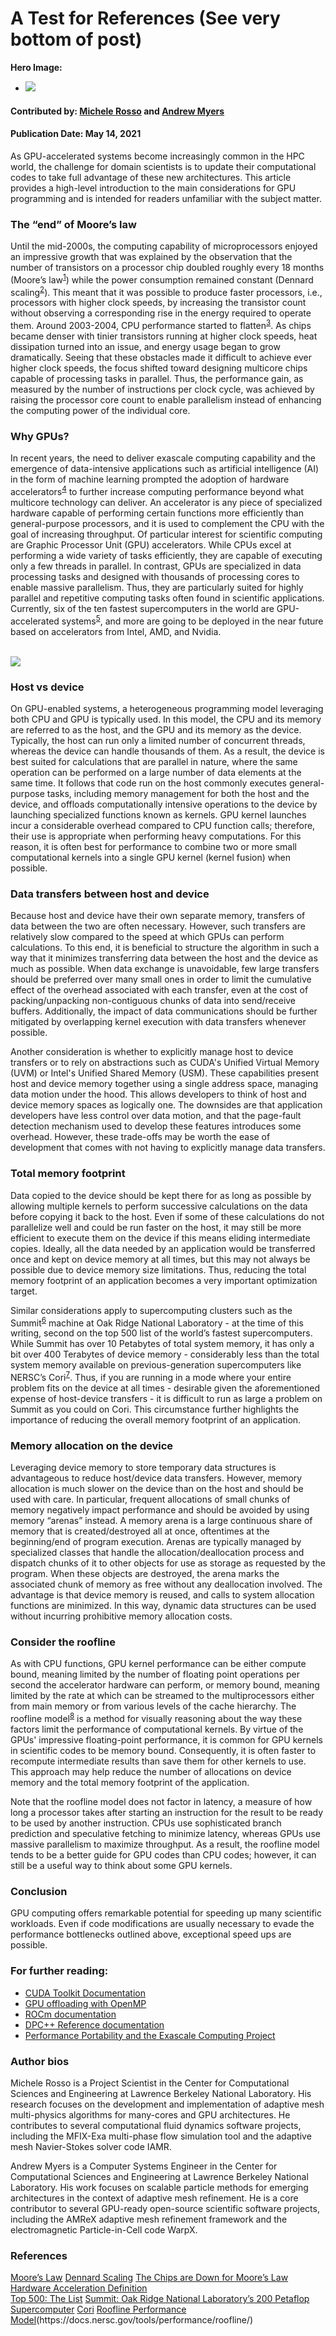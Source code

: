 # A Test for References (See very bottom of post)

**Hero Image:**

 - <img src='https://github.com/betterscientificsoftware/bssw.io/raw/master/images/Blog_0521_GPU.png' />

#### Contributed by: [Michele Rosso](https://github.com/mic84) and [Andrew Myers](https://github.com/atmyers)
#### Publication Date: May 14, 2021

As GPU-accelerated systems become increasingly common in the HPC world, the challenge for
domain scientists is to update their computational codes to take full advantage of these new
architectures. This article provides a high-level introduction to the main considerations for
GPU programming and is intended for readers unfamiliar with the subject matter.

### The “end” of Moore’s law
Until the mid-2000s, the computing capability of microprocessors enjoyed an impressive growth
that was explained by the observation that the number of transistors on a processor chip
doubled roughly every 18 months (Moore’s law<sup>[1]</sup>) while the power consumption remained
constant (Dennard scaling<sup>[2]</sup>). This meant that it was possible to produce faster processors, i.e.,
processors with higher clock speeds, by increasing the transistor count without observing a
corresponding rise in the energy required to operate them. Around 2003-2004, CPU
performance started to flatten<sup>[3]</sup>. As chips became denser with tinier transistors running at higher
clock speeds, heat dissipation turned into an issue, and energy usage began to grow
dramatically. Seeing that these obstacles made it difficult to achieve ever higher clock speeds,
the focus shifted toward designing multicore chips capable of processing tasks in parallel.
Thus, the performance gain, as measured by the number of instructions per clock cycle, was
achieved by raising the processor core count to enable parallelism instead of enhancing the
computing power of the individual core.

### Why GPUs?
In recent years, the need to deliver exascale computing capability and the emergence of
data-intensive applications such as artificial intelligence (AI) in the form of machine learning prompted the adoption of
hardware accelerators<sup>[4]</sup> to further increase computing performance beyond what multicore
technology can deliver. An accelerator is any piece of specialized hardware capable of
performing certain functions more efficiently than general-purpose processors, and it is used to
complement the CPU with the goal of increasing throughput. Of particular interest for scientific
computing are Graphic Processor Unit (GPU) accelerators. While CPUs excel at performing
a wide variety of tasks efficiently, they are capable of executing only a few threads in parallel. In
contrast, GPUs are specialized in data processing tasks and designed with thousands of
processing cores to enable massive parallelism. Thus, they are particularly suited for
highly parallel and repetitive computing tasks often found in scientific applications. Currently, six
of the ten fastest supercomputers in the world are GPU-accelerated systems<sup>[5]</sup>, and more are
going to be deployed in the near future based on accelerators from Intel, AMD, and Nvidia.

<br>

<img src='../../images/Blog_0521_IntroToGPU.png' class='page' />

<br>

### Host vs device
On GPU-enabled systems, a heterogeneous programming model leveraging both CPU and
GPU is typically used. In this model, the CPU and its memory are referred to as the host, and
the GPU and its memory as the device. Typically, the host can run only a limited number of
concurrent threads, whereas the device can handle thousands of them. As a result, the device
is best suited for calculations that are parallel in nature, where the same operation can be
performed on a large number of data elements at the same time. It follows that code run on the
host commonly executes general-purpose tasks, including memory management for both the
host and the device, and offloads computationally intensive operations to the device by
launching specialized functions known as kernels. GPU kernel launches incur a considerable
overhead compared to CPU function calls; therefore, their use is appropriate when
performing heavy computations. For this reason, it is often best for performance to combine two
or more small computational kernels into a single GPU kernel (kernel fusion) when possible.

### Data transfers between host and device
Because host and device have their own separate memory, transfers of data between the two
are often necessary. However, such transfers are relatively slow compared to the speed at
which GPUs can perform calculations. To this end, it is beneficial to structure the algorithm in
such a way that it minimizes transferring data between the host and the device as much as
possible. When data exchange is unavoidable, few large transfers should be preferred over
many small ones in order to limit the cumulative effect of the overhead associated with each
transfer, even at the cost of packing/unpacking non-contiguous chunks of data into send/receive
buffers. Additionally, the impact of data communications should be further mitigated by
overlapping kernel execution with data transfers whenever possible.

Another consideration is whether to explicitly manage host to device transfers or to rely on
abstractions such as CUDA's Unified Virtual Memory (UVM) or Intel's Unified Shared Memory
(USM). These capabilities present host and device memory together using a single address
space, managing data motion under the hood. This allows developers to think of host and
device memory spaces as logically one. The downsides are that application developers have
less control over data motion, and that the page-fault detection mechanism used to develop
these features introduces some overhead. However, these trade-offs may be worth the ease of
development that comes with not having to explicitly manage data transfers.

### Total memory footprint
Data copied to the device should be kept there for as long as possible by allowing multiple
kernels to perform successive calculations on the data before copying it back to the host. Even
if some of these calculations do not parallelize well and could be run faster on the host, it may
still be more efficient to execute them on the device if this means eliding intermediate copies.
Ideally, all the data needed by an application would be transferred once and kept on device
memory at all times, but this may not always be possible due to device memory size limitations.
Thus, reducing the total memory footprint of an application becomes a very important
optimization target.

Similar considerations apply to supercomputing clusters such as the Summit<sup>[6]</sup> machine at Oak
Ridge National Laboratory - at the time of this writing, second on the top 500 list of the world’s fastest
supercomputers. While Summit has over 10 Petabytes of total system memory, it has only a bit
over 400 Terabytes of device memory - considerably less than the total system memory
available on previous-generation supercomputers like NERSC’s Cori<sup>[7]</sup>. Thus, if you are running
in a mode where your entire problem fits on the device at all times - desirable given the
aforementioned expense of host-device transfers - it is difficult to run as large a problem on
Summit as you could on Cori. This circumstance further highlights the importance of reducing the overall
memory footprint of an application.

### Memory allocation on the device
Leveraging device memory to store temporary data structures is advantageous to reduce
host/device data transfers. However, memory allocation is much slower on the device than on
the host and should be used with care. In particular, frequent allocations of small chunks of
memory negatively impact performance and should be avoided by using memory “arenas”
instead. A memory arena is a large continuous share of memory that is created/destroyed all at
once, oftentimes at the beginning/end of program execution. Arenas are typically managed by
specialized classes that handle the allocation/deallocation process and dispatch chunks of it to
other objects for use as storage as requested by the program. When these objects are
destroyed, the arena marks the associated chunk of memory as free without any deallocation
involved. The advantage is that device memory is reused, and calls to system allocation functions
are minimized. In this way, dynamic data structures can be used without incurring prohibitive
memory allocation costs.

### Consider the roofline
As with CPU functions, GPU kernel performance can be either compute bound, meaning limited
by the number of floating point operations per second the accelerator hardware can perform, or
memory bound, meaning limited by the rate at which can be streamed to the multiprocessors
either from main memory or from various levels of the cache hierarchy. The roofline model<sup>[8]</sup> is a
method for visually reasoning about the way these factors limit the performance of
computational kernels. By virtue of the GPUs' impressive floating-point performance, it is
common for GPU kernels in scientific codes to be memory bound. Consequently, it is often
faster to recompute intermediate results than save them for other kernels to use. This approach may help
reduce the number of allocations on device memory and the total memory footprint of the
application.

Note that the roofline model does not factor in latency, a measure of how long a processor takes
after starting an instruction for the result to be ready to be used by another instruction. CPUs
use sophisticated branch prediction and speculative fetching to minimize latency, whereas
GPUs use massive parallelism to maximize throughput. As a result, the roofline model tends to
be a better guide for GPU codes than CPU codes; however, it can still be a useful way to think
about some GPU kernels.

### Conclusion
GPU computing offers remarkable potential for speeding up many scientific workloads. Even if
code modifications are usually necessary to evade the performance bottlenecks outlined above,
exceptional speed ups are possible.

### For further reading:
- [CUDA Toolkit Documentation](https://docs.nvidia.com/cuda/)<br>
- [GPU offloading with OpenMP](https://developer.ibm.com/technologies/systems/articles/gpu-programming-with-openmp/)<br>
- [ROCm documentation](https://rocmdocs.amd.com/en/latest/index.html)<br>
- [DPC++ Reference documentation](https://docs.oneapi.com/versions/latest/dpcpp/index.html)<br>
- [Performance Portability and the Exascale Computing Project](https://bssw.io/blog_posts/performance-portability-and-the-exascale-computing-project)<br>

### Author bios

Michele Rosso is a Project Scientist in the Center for Computational Sciences and Engineering at Lawrence Berkeley National Laboratory. His research focuses on the development and implementation of adaptive mesh multi-physics algorithms for many-cores and GPU architectures. He contributes to several computational fluid dynamics software projects, including the MFIX-Exa multi-phase flow simulation tool and the adaptive mesh Navier-Stokes solver code IAMR.

Andrew Myers is a Computer Systems Engineer in the Center for Computational Sciences and Engineering at Lawrence Berkeley National Laboratory. His work focuses on scalable particle methods for emerging architectures in the context of adaptive mesh refinement. He is a core contributor to several GPU-ready open-source scientific software projects, including the AMReX adaptive mesh refinement framework and the electromagnetic Particle-in-Cell code WarpX.

<!---
Publish: yes
Pinned: no
Topics: High-performance computing (HPC)
RSS update: 2021-05-14
--->
<!-- BEGIN ORIGINAL LINK DEFS

[1]: https://www.britannica.com/technology/Moores-law "Moore’s Law"
[2]: https://www.rambus.com/blogs/understanding-dennard-scaling-2/ "Dennard Scaling"
[3]: https://www.nature.com/news/the-chips-are-down-for-moore-s-law-1.19338 "The Chips are Down for Moore’s Law"
[4]: https://www.omnisci.com/technical-glossary/hardware-acceleration "Hardware Acceleration Definition"
[5]: https://www.top500.org/ "Top 500: The List"
[6]: https://www.olcf.ornl.gov/olcf-resources/compute-systems/summit/ "Summit: Oak Ridge National Laboratory’s 200 Petaflop Supercomputer"
[7]: https://docs.nersc.gov/systems/cori/ "Cori"
[8]: https://docs.nersc.gov/tools/performance/roofline/ "Roofline Performance Model"

END ORIGINAL LINK DEFS -->

<!-- ALL CONTENT BELOW HERE IS AUTO-GENERATED FROM wikize_refs.py -->

<!--- INTERMEDIATE LINK DEFS POINT TO ANCHORS IN TABLE --->
[1]: #ref1 "Moore’s Law"
[2]: #ref2 "Dennard Scaling"
[3]: #ref3 "The Chips are Down for Moore’s Law"
[4]: #ref4 "Hardware Acceleration Definition"
[5]: #ref5 "Top 500: The List"
[6]: #ref6 "Summit: Oak Ridge National Laboratory’s 200 Petaflop Supercomputer"
[7]: #ref7 "Cori"
[8]: #ref8 "Roofline Performance Model"

### References

<div class="references-wrapper">
<div class="references">
<a name="ref1" href="https://www.britannica.com/technology/Moores-law">Moore’s Law</a>
<a name="ref2" href="https://www.rambus.com/blogs/understanding-dennard-scaling-2/">Dennard Scaling</a>
<a name="ref3" href="https://www.nature.com/news/the-chips-are-down-for-moore-s-law-1.19338">The Chips are Down for Moore’s Law</a>
<a name="ref4" href="https://www.omnisci.com/technical-glossary/hardware-acceleration">Hardware Acceleration Definition</a>
</div>

<div class="references">
<a name="ref5" href="https://www.top500.org/">Top 500: The List</a>
<a name="ref6" href="https://www.olcf.ornl.gov/olcf-resources/compute-systems/summit/">Summit: Oak Ridge National Laboratory’s 200 Petaflop Supercomputer</a>
<a name="ref7" href="https://docs.nersc.gov/systems/cori/">Cori</a>
<a name="ref8" href="https://docs.nersc.gov/tools/performance/roofline/">Roofline Performance Model</a>(https://docs.nersc.gov/tools/performance/roofline/)
 </div>
 </div>
